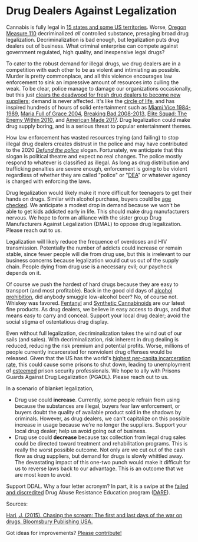 # Drug Dealers Against Legalization

Cannabis is fully legal in [15 states and some US
territories](https://en.wikipedia.org/wiki/Legality_of_cannabis_by_U.S._jurisdiction).
Worse, [Oregon Measure 110](https://ballotpedia.org/Oregon_Measure_110,_Drug_Decriminalization_and_Addiction_Treatment_Initiative_(2020)) decriminalized *all* controlled substance, presaging broad drug legalization.
Decriminalization is bad enough, but legalization puts drug dealers out of business.
What criminal enterprise can compete against government regulated,
 high quality, and inexpensive legal drugs?

To cater to the robust demand for illegal drugs, we drug dealers are in
a competition with each other to be as violent and intimiating as possible. Murder is
pretty commonplace, and all this violence encourages law enforcement
to sink an impressive amount of resources into culling the weak. To be
clear, police manage to damage our organizations occasionally, but
this just [clears the deadwood for fresh drug dealers to become new
suppliers](https://lawenforcementactionpartnership.org/);
demand is never affected. It's like the [circle of
life](https://en.wikipedia.org/wiki/Circle_of_Life), and has inspired
hundreds of hours of solid entertainment such as [Miami
Vice 1984-1989](https://en.wikipedia.org/wiki/Miami_Vice),
[Maria Full of Grace 2004](https://en.wikipedia.org/wiki/Maria_Full_of_Grace),
[Breaking Bad 2008-2013](https://en.wikipedia.org/wiki/Breaking_Bad),
[Elite Squad: The Enemy Within 2010](https://en.wikipedia.org/wiki/Elite_Squad:_The_Enemy_Within),
and [American Made 2017](https://en.wikipedia.org/wiki/American_Made_(film)).
Drug legalization could make drug supply boring, and is a serious
threat to popular entertainment themes.

How law enforcement has wasted resources trying (and failing) to stop
illegal drug dealers creates distrust in the police and may have
contributed to the 2020 [*Defund the
police*](https://en.wikipedia.org/wiki/Defund_the_police) slogan.
Fortunately, we anticipate that this slogan is political theatre and expect no real
changes. The police mostly respond to whatever is classified as
illegal.  As long as drug distribution and trafficking penalties are
severe enough, enforcement is going to be violent regardless of
whether they are called "police" or "[DEA](https://www.dea.gov/)" or
whatever agency is charged with enforcing the laws.

Drug legalization would likely make it more difficult for teenagers to
get their hands on drugs. Similar with alcohol purchase, buyers could
be [age checked](https://www.consumer.ftc.gov/articles/0397-alcohol-retailers-can-help-reduce-teen-drinking).
We anticipate a modest drop in demand because we won't
be able to get kids addicted early in life. This should make drug
manufacturers nervous. We hope to form an alliance with the sister
group Drug Manufacturers Against Legalization (DMAL) to oppose drug
legalization. Please reach out to us.

Legalization will likely reduce the frequence of overdoses and HIV
transmission. Potentially the number of addicts could increase or
remain stable, since fewer people will die from drug use, but this is
irrelevant to our business concerns because legalization would cut us
out of the supply chain. People dying from drug use is a necessary
evil; our paycheck depends on it.

Of course we push the hardest of hard drugs because they are easy to
transport (and most profitable). Back in the good old days of [alcohol
prohibition](https://en.wikipedia.org/wiki/Prohibition_in_the_United_States),
did anybody smuggle low-alcohol beer? No, of course
not. Whiskey was favored.
[Fentanyl](https://www.drugabuse.gov/drug-topics/fentanyl)
and [Synthetic Cannabinoids](https://www.drugabuse.gov/publications/drugfacts/synthetic-cannabinoids-k2spice)
are our latest fine products. As drug dealers, we believe in easy
access to drugs, and that means easy to carry and conceal. Support
your local drug dealer; avoid the social stigma of ostentatious
drug display.

Even without full legalization, decriminalization takes the wind out
of our sails (and sales). With decriminalization,
risk inherent in drug dealing is reduced,
reducing the risk premium and potential profits. Worse, millions of
people currently incarcerated for nonviolent drug offenses would be
released.  Given that the US has the world's [highest per-capita
incarceration
rate](https://en.wikipedia.org/wiki/Incarceration_in_the_United_States),
this could cause some prisons to shut down, leading to unemployment
of [esteemed](https://en.wikipedia.org/wiki/Joe_Arpaio) prison security professionals.
We hope to ally with Prisons Guards Against Drug Legalization (PGADL).
Please reach out to us.

In a scenario of blanket legalization,
* Drug use could **increase**. Currently, some people refrain from using
because the substances are illegal, buyers fear law enforcement, or
buyers doubt the quality of available product sold in the shadows by
criminals. However, as drug dealers, we can't capitalize on this possible
increase in usage because we're no longer the suppliers. Support your
local drug dealer; help us avoid going out of business.
* Drug use could **decrease** because tax
collection from legal drug sales could be directed toward treatment
and rehabilitation programs. This is really the worst possible
outcome. Not only are we cut out of the cash flow as drug suppliers,
but demand for drugs is slowly whittled away. The devastating
impact of this one-two punch would make it difficult for us to
reverse laws back to our advantage. This is an outcome that we are
most keen to avoid.

Support DDAL. Why a four letter acronym? In part, it is a swipe at the
[failed and
discredited](https://en.wikipedia.org/wiki/Drug_Abuse_Resistance_Education)
Drug Abuse Resistance Education program ([DARE](https://dare.org/)).

Sources:

[Hari, J. (2015). Chasing the scream: The first and last days of the war on drugs. Bloomsbury Publishing USA.](https://chasingthescream.com/)

Got ideas for improvements? [Please contribute!](https://github.com/jpritikin/ddal/)
